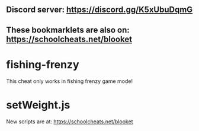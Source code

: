 ## **Discord server: https://discord.gg/K5xUbuDqmG**

## **These bookmarklets are also on: https://schoolcheats.net/blooket**

# fishing-frenzy

This cheat only works in fishing frenzy game mode!

# setWeight.js

New scripts are at:
https://schoolcheats.net/blooket
